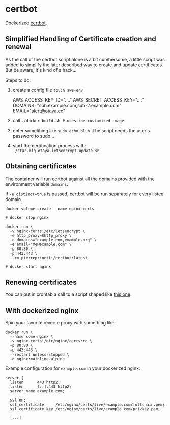 # certbot
Dockerized [certbot][certbot].

## Simplified Handling of Certificate creation and renewal

As the call of the certbot script alone is a bit cumbersome, a little script was added to simplify the later described way to create and update certificates. But be aware, it's kind of a hack...

Steps to do:

1) create a config file `touch aws-env`
    
    AWS_ACCESS_KEY_ID="...."
    AWS_SECRET_ACCESS_KEY="...."
    DOMAINS="sub.example.com,sub-2.example.com"
    EMAIL="alert@otaya.cc"

2) call `./docker-build.sh # uses the customized image`
3) enter sometihing like `sudo echo blub`. The script needs the user's password to sudo...
3) start the certification process with: `./star.mfg.otaya.letsencrypt.update.sh`
    

## Obtaining certificates

The container will run certbot against all the domains provided with the environment variable `domains`.

If `-e distinct=true` is passed, certbot will be run separately for every listed domain.

```
docker volume create --name nginx-certs

# docker stop nginx

docker run \
  -v nginx-certs:/etc/letsencrypt \
  -e http_proxy=$http_proxy \
  -e domains="example.com,example.org" \
  -e email="me@example.com" \
  -p 80:80 \
  -p 443:443 \
  --rm pierreprinetti/certbot:latest

# docker start nginx
```

## Renewing certificates
You can put in crontab a call to a script shaped like [this one](https://gist.github.com/pierreprinetti/f581915d8560533d4210991abb7b3676).


## With dockerized nginx

Spin your favorite reverse proxy with something like:

```
docker run \
  --name some-nginx \
  -v nginx-certs:/etc/nginx/certs:ro \
  -p 80:80 \
  -p 443:443 \
  --restart unless-stopped \
  -d nginx:mainline-alpine
```

Example configuration for `example.com` in your dockerized nginx:

```
server {
  listen      443 http2;
  listen      [::]:443 http2;
  server_name example.com;

  ssl on;
  ssl_certificate     /etc/nginx/certs/live/example.com/fullchain.pem;
  ssl_certificate_key /etc/nginx/certs/live/example.com/privkey.pem;

  [...]
```

[certbot]: https://certbot.eff.org/ "letsencrypt client website"
